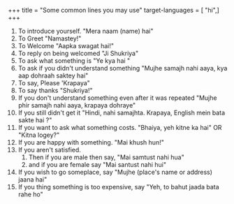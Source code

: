 +++
title = "Some common lines you may use"
target-languages = [ "hi",]
+++

1.  To introduce yourself. "Mera naam (name) hai"
2.  To Greet "Namastey\!"
3.  To Welcome "Aapka swagat hai\!"
4.  To reply on being welcomed "Ji Shukriya"
5.  To ask what something is "Ye kya hai "
6.  To ask if you didn't understand something "Mujhe samajh nahi aaya,
    kya aap dohraah saktey hai"
7.  To say, Please 'Krapaya"
8.  To say thanks "Shukriya\!"
9.  If you don't understand something even after it was repeated "Mujhe
    phir samajh nahi aaya, krapaya dohraye"
10. If you still didn't get it "Hindi, nahi samajhta. Krapaya, English
    mein bata sakte hai ?"
11. If you want to ask what something costs. "Bhaiya, yeh kitne ka hai"
    OR "Kitna logey?"
12. If you are happy with something. "Mai khush hun\!"
13. If you aren't satisfied.
    1.  Then if you are male then say, "Mai samtust nahi hua"
    2.  and if you are female say "Mai santust nahi hui"
14. If you wish to go someplace, say "Mujhe (place's name or address)
    jaana hai"
15. If you thing something is too expensive, say "Yeh, to bahut jaada
    bata rahe ho"
